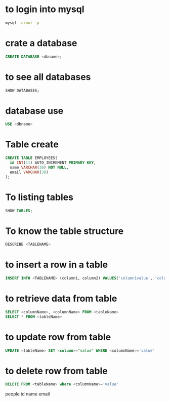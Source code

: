 # to login into mysql
~~~bash
mysql -uroot -p
~~~

# crate a database
~~~sql
CREATE DATABASE <dbname>;
~~~
# to see all databases
~~~sql
SHOW DATABASES;
~~~
# database use  
~~~sql
USE <dbname>
~~~

# Table create
~~~sql
CREATE TABLE EMPLOYEES(
  id INT(11) AUTO_INCREMENT PRIMARY KEY,
  name VARCHAR(30) NOT NULL,
  email VARCHAR(30)
);
~~~

# To listing tables
~~~sql
SHOW TABLES;
~~~

# To know the table structure
~~~sql
DESCRIBE <TABLENAME>
~~~

# to insert a row in a table
~~~sql
INSERT INTO <TABLENAME> (column1, column2) VALUES('column1value', 'column2value');
~~~

# to retrieve data from table

~~~sql
SELECT <columnName>, <columnName> FROM <tableName>
SELECT * FROM <tableName>
~~~

# to update row from table
~~~sql
UPDATE <tableName> SET <column>="value" WHERE <columnName>='value'
~~~
# to delete row from table
~~~sql
DELETE FROM <tableName> where <columnName>='value'
~~~

people 
id name email